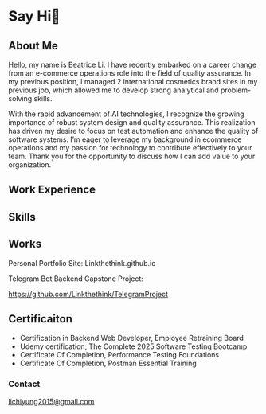 # Say Hi👋
## About Me
Hello, my name is Beatrice Li. I have recently embarked on a career change from an e-commerce operations role into the field of quality assurance. In my previous position, I managed 2 international cosmetics brand sites in my previous job, which allowed me to develop strong analytical and problem-solving skills.

With the rapid advancement of AI technologies, I recognize the growing importance of robust system design and quality assurance. This realization has driven my desire to focus on test automation and enhance the quality of software systems. I’m eager to leverage my background in ecommerce operations and my passion for technology to contribute effectively to your team. Thank you for the opportunity to discuss how I can add value to your organization.

## Work Experience


## Skills


## Works
Personal Portfolio Site: Linkthethink.github.io

Telegram Bot Backend Capstone Project:

https://github.com/Linkthethink/TelegramProject

## Certificaiton
- Certification in Backend Web Developer, Employee Retraining Board
- Udemy certification, The Complete 2025 Software Testing Bootcamp
- Certificate Of Completion, Performance Testing Foundations
- Certificate Of Completion, Postman Essential Training


### Contact
lichiyung2015@gmail.com
 
